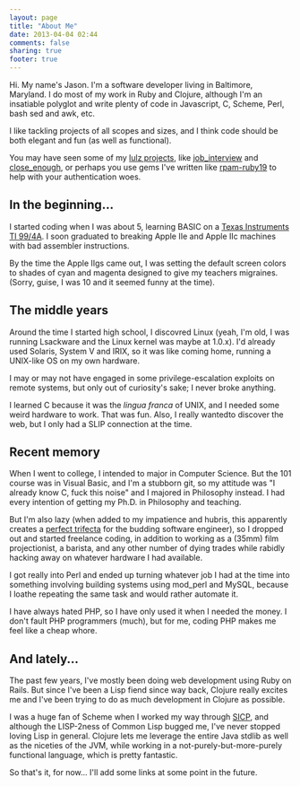 ```yaml
---
layout: page
title: "About Me"
date: 2013-04-04 02:44
comments: false
sharing: true
footer: true
---
```


Hi. My name's Jason. I'm a software developer living in Baltimore, Maryland. I do most of my work in Ruby and Clojure, although I'm an insatiable polyglot and write plenty of code in Javascript, C, Scheme, Perl, bash sed and awk, etc. 

I like tackling projects of all scopes and sizes, and I think code should be both elegant and fun (as well as functional).

You may have seen some of my [lulz projects](https://github.com/ruby-jokes/), like [job_interview](https://github.com/ruby-jokes/job_interview) and [close_enough](https://github.com/ruby-jokes/close_enough), or perhaps you use gems I've written like [rpam-ruby19](http://rubygems.org/gems/rpam-ruby19) to help with your authentication woes.

## In the beginning...

I started coding when I was about 5, learning BASIC on a [Texas Instruments TI 99/4A](http://en.wikipedia.org/wiki/Texas_Instruments_TI-99/4A). I soon graduated to breaking Apple IIe and Apple IIc machines with bad assembler instructions.

By the time the Apple IIgs came out, I was setting the default screen colors to shades of cyan and magenta designed to give my teachers migraines. (Sorry, guise, I was 10 and it seemed funny at the time).

## The middle years

Around the time I started high school, I discovred Linux (yeah, I'm old, I was running Lsackware and the Linux kernel was maybe at 1.0.x). I'd already used Solaris, System V and IRIX, so it was like coming home, running a UNIX-like OS on my own hardware. 

I may or may not have engaged in some privilege-escalation exploits on remote systems, but only out of curiosity's sake; I never broke anything. 

I learned C because it was the _lingua franca_ of UNIX, and I needed some weird hardware to work. That was fun. Also, I really wantedto discover the web, but I only had a SLIP connection at the time.

## Recent memory

When I went to college, I intended to major in Computer Science. But the 101 course was in Visual Basic, and I'm a stubborn git, so my attitude was "I already know C, fuck this noise" and I majored in Philosophy instead. I had every intention of getting my Ph.D. in Philosophy and teaching.

But I'm also lazy (when added to my impatience and hubris, this apparently creates a [perfect trifecta](http://c2.com/cgi/wiki?LazinessImpatienceHubris) for the budding software engineer), so I dropped out and started freelance coding, in addition to working as a (35mm) film projectionist, a barista, and any other number of dying trades while rabidly hacking away on whatever hardware I had available.

I got really into Perl and ended up turning whatever job I had at the time into something involving building systems using mod_perl and MySQL, because I loathe repeating the same task and would rather automate it.

I have always hated PHP, so I have only used it when I needed the money. I don't fault PHP programmers (much), but for me, coding PHP makes me feel like a cheap whore.

## And lately...

The past few years, I've mostly been doing web development using Ruby on Rails. But since I've been a Lisp fiend since way back, Clojure really excites me and I've been trying to do as much development in Clojure as possible.

I was a huge fan of Scheme when I worked my way through [SICP](http://mitpress.mit.edu/sicp/), and although the LISP-2ness of Common Lisp bugged me, I've never stopped loving Lisp in general. Clojure lets me leverage the entire Java stdlib as well as the niceties of the JVM, while working in a not-purely-but-more-purely functional language, which is pretty fantastic. 

So that's it, for now... I'll add some links at some point in the future.